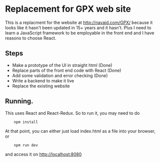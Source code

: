 # Replacement for GPX web site
This is a replacment for the website at <http://navaid.com/GPX/> because it
looks like it hasn't been updated in 15+ years and it hasn't. Plus I need to
learn a JavaScript framework to be employable in the front end and I have
reasons to choose React.

## Steps
 * Make a prototype of the UI in straight html (Done)
 * Replace parts of the front end code with React (Done)
 * Add some validation and error checking (Done)
 * Write a backend to make it live
 * Replace the existing website

## Running.
This uses React and React-Redux. So to run it, you
may need to do
```
    npm install
```
At that point, you can either just load index.html as a file into your
browser, or
```
    npm run dev
```
and access it on <http://localhost:8080>
